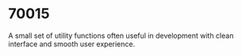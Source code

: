 # 70015
A small set of utility functions often useful in development with clean interface and smooth user experience.